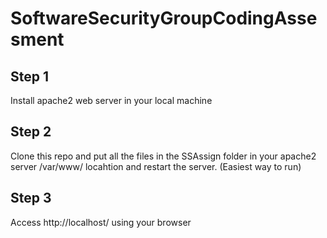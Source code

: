 # SoftwareSecurityGroupCodingAssesment

## Step 1
Install apache2 web server in your local machine

## Step 2
Clone this repo and put all the files in the SSAssign folder in your apache2 server /var/www/ locahtion and restart the server. (Easiest way to run)

## Step 3
Access http://localhost/ using your browser

